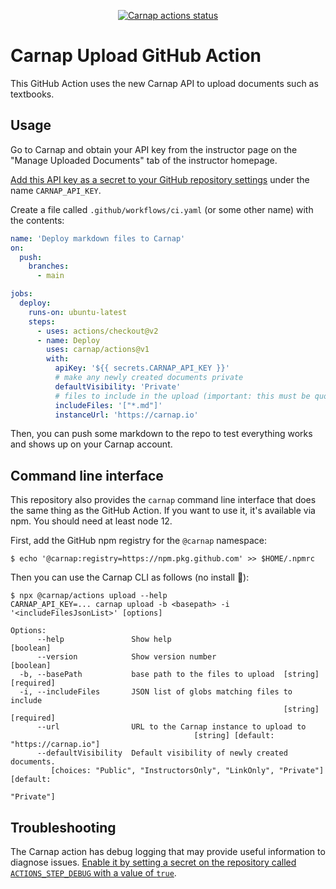 <p align="center">
  <a href="https://github.com/Carnap/Actions/actions"><img alt="Carnap actions status" src="https://github.com/Carnap/Actions/workflows/build-test/badge.svg"></a>
</p>

# Carnap Upload GitHub Action

This GitHub Action uses the new Carnap API to upload documents such as
textbooks.

## Usage

Go to Carnap and obtain your API key from the instructor page on the "Manage
Uploaded Documents" tab of the instructor homepage.

[Add this API key as a secret to your GitHub repository settings](https://docs.github.com/en/actions/reference/encrypted-secrets#creating-encrypted-secrets-for-a-repository)
under the name `CARNAP_API_KEY`.

Create a file called `.github/workflows/ci.yaml` (or some other name) with
the contents:

```yaml
name: 'Deploy markdown files to Carnap'
on:
  push:
    branches:
      - main

jobs:
  deploy:
    runs-on: ubuntu-latest
    steps:
      - uses: actions/checkout@v2
      - name: Deploy
        uses: carnap/actions@v1
        with:
          apiKey: '${{ secrets.CARNAP_API_KEY }}'
          # make any newly created documents private
          defaultVisibility: 'Private'
          # files to include in the upload (important: this must be quoted)
          includeFiles: '["*.md"]'
          instanceUrl: 'https://carnap.io'

```

Then, you can push some markdown to the repo to test everything works and
shows up on your Carnap account.

## Command line interface

This repository also provides the `carnap` command line interface that does
the same thing as the GitHub Action. If you want to use it, it's available
via npm. You should need at least node 12.

First, add the GitHub npm registry for the `@carnap` namespace:

```
$ echo '@carnap:registry=https://npm.pkg.github.com' >> $HOME/.npmrc
```

Then you can use the Carnap CLI as follows (no install 🙂):

```
$ npx @carnap/actions upload --help
CARNAP_API_KEY=... carnap upload -b <basepath> -i '<includeFilesJsonList>' [options]

Options:
      --help               Show help                                   [boolean]
      --version            Show version number                         [boolean]
  -b, --basePath           base path to the files to upload  [string] [required]
  -i, --includeFiles       JSON list of globs matching files to include
                                                             [string] [required]
      --url                URL to the Carnap instance to upload to
                                         [string] [default: "https://carnap.io"]
      --defaultVisibility  Default visibility of newly created documents.
         [choices: "Public", "InstructorsOnly", "LinkOnly", "Private"] [default:
                                                                      "Private"]
```

## Troubleshooting

The Carnap action has debug logging that may provide useful information to
diagnose issues.
[Enable it by setting a secret on the repository called `ACTIONS_STEP_DEBUG` with a value of `true`](https://docs.github.com/en/actions/managing-workflow-runs/enabling-debug-logging).

